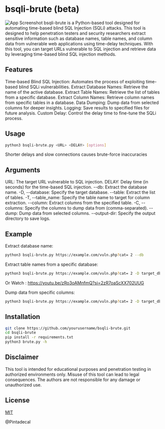 # bsqli-brute (beta)
![App Screenshot](https://l.top4top.io/p_3207ttn5b0.jpg)
bsqli-brute is a Python-based tool designed for automating time-based blind SQL Injection (SQLi) attacks. This tool is designed to help penetration testers and security researchers extract sensitive information such as database names, table names, and column data from vulnerable web applications using time-delay techniques. With this tool, you can target URLs vulnerable to SQL injection and retrieve data by leveraging time-based blind SQL injection methods.

## Features

Time-based Blind SQL Injection: Automates the process of exploiting time-based blind SQLi vulnerabilities.
Extract Database Names: Retrieve the name of the active database.
Extract Table Names: Retrieve the list of tables from a specific database.
Extract Column Names: Retrieve column names from specific tables in a database.
Data Dumping: Dump data from selected columns for deeper insights.
Logging: Save results to specified files for future analysis.
Custom Delay: Control the delay time to fine-tune the SQLi process.

## Usage

```bash
python3 bsqli-brute.py <URL> <DELAY> [options]
```
Shorter delays and slow connections causes brute-force inaccuracies
## Arguments

URL: The target URL vulnerable to SQL injection.
DELAY: Delay time (in seconds) for the time-based SQL injection.
--db: Extract the database name.
-D, --database: Specify the target database.
--table: Extract the list of tables.
-T, --table_name: Specify the table name to target for column extraction.
--column: Extract columns from the specified table.
-C, --columns: Specify the columns to dump data from (comma-separated).
--dump: Dump data from selected columns.
--output-dir: Specify the output directory to save logs.

## Example

Extract database name:
```bash
python3 bsqli-brute.py https://example.com/vuln.php?cat= 2 --db
```

Extract table names from a specific database:
```bash
python3 bsqli-brute.py https://example.com/vuln.php?cat= 2 -D target_db --table
```

Or Watch : https://youtu.be/zRo3oAMnfmQ?si=2zR7oaScXX702UUG

Dump data from specific columns:
```bash
python3 bsqli-brute.py https://example.com/vuln.php?cat= 2 -D target_db -T users --column -C username,password --dump --output-dir ./logs/output.txt
```

## Installation

```bash
git clone https://github.com/yourusername/bsqli-brute.git
cd bsqli-brute
pip install -r requirements.txt
python3 brute.py -h

```

## Disclaimer

This tool is intended for educational purposes and penetration testing in authorized environments only. Misuse of this tool can lead to legal consequences. The authors are not responsible for any damage or unauthorized use.

## License

[MIT](https://github.com/Pintadecal/bsqli-brute/blob/main/LICENSE)

@Pintadecal
